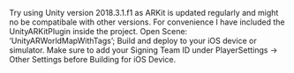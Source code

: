 Try using Unity version 2018.3.1.f1 as ARKit is updated regularly and might no be compatibale with other versions.
For convenience I have included the UnityARKitPlugin inside the project. 
Open Scene:  ‘UnityARWorldMapWithTags’; Build and deploy to your iOS device or simulator.
Make sure to add your Signing Team ID under PlayerSettings -> Other Settings before Building for iOS Device.
